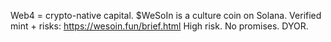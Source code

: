 Web4 = crypto-native capital. $WeSoIn is a culture coin on Solana.
Verified mint + risks: https://wesoin.fun/brief.html
High risk. No promises. DYOR.
